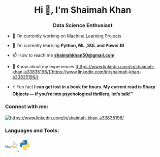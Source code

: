 <h1 align="center">Hi 👋, I'm Shaimah Khan</h1>
<h3 align="center">Data Science Enthusiast</h3>

- 🔭 I’m currently working on [Machine Learning Projects](https://github.com/Shaimah-pixel?tab=repositories)

- 🌱 I’m currently learning **Python, ML ,SQL and Power BI**

- 📫 How to reach me **shaimahkhan50@gmail.com**

- 📄 Know about my experiences [https://www.linkedin.com/in/shaimah-khan-a33835196/](https://www.linkedin.com/in/shaimah-khan-a33835196/)

- ⚡ Fun fact **I can get lost in a book for hours. My current read is Sharp Objects — if you’re into psychological thrillers, let’s talk!"**

<h3 align="left">Connect with me:</h3>
<p align="left">
<a href="https://linkedin.com/in/https://www.linkedin.com/in/shaimah-khan-a33835196/" target="blank"><img align="center" src="https://raw.githubusercontent.com/rahuldkjain/github-profile-readme-generator/master/src/images/icons/Social/linked-in-alt.svg" alt="https://www.linkedin.com/in/shaimah-khan-a33835196/" height="30" width="40" /></a>
</p>

<h3 align="left">Languages and Tools:</h3>
<p align="left"> <a href="https://www.mysql.com/" target="_blank" rel="noreferrer"> <img src="https://raw.githubusercontent.com/devicons/devicon/master/icons/mysql/mysql-original-wordmark.svg" alt="mysql" width="40" height="40"/> </a> <a href="https://www.python.org" target="_blank" rel="noreferrer"> <img src="https://raw.githubusercontent.com/devicons/devicon/master/icons/python/python-original.svg" alt="python" width="40" height="40"/> </a> </p>

